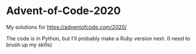 # Advent-of-Code-2020
My solutions for https://adventofcode.com/2020/

The code is in Python, but I'll probably make a Ruby version next. (I need to brush up my skills)
